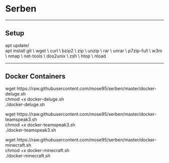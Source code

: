 <h1>Serben</h1>
<hr/>
<h2>Setup</h2>
apt update/
<br>
apt install git \
            wget \
            curl \
            bzip2 \
            zip \
            unzip \
            rar \
            unrar \
            p7zip-full \
            w3m \
            nmap \
            net-tools \
            dos2unix \
            zsh \
            htop \
nload
<hr/>
<h2>Docker Containers</h2>
<p>
wget https://raw.githubusercontent.com/mose95/serben/master/docker-deluge.sh
<br/>
chmod +x docker-deluge.sh
<br/>
./docker-deluge.sh
</p>
<p>
wget https://raw.githubusercontent.com/mose95/serben/master/docker-teamspeak3.sh
<br/>
chmod +x docker-teamspeak3.sh
<br/>
./docker-teamspeak3.sh
</p>
<p>
wget https://raw.githubusercontent.com/mose95/serben/master/docker-minecraft.sh
<br/>
chmod +x docker-minecraft.sh
<br/>
./docker-minecraft.sh
</p>
